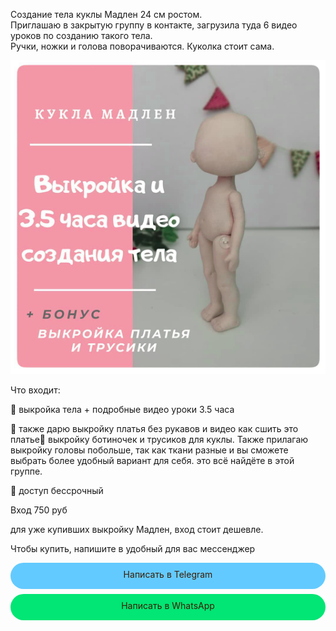 Создание тела куклы Мадлен 24 см ростом.      
Приглашаю в закрытую группу в контакте, загрузила туда 6 видео уроков по созданию такого тела.     
Ручки, ножки и голова поворачиваются. Куколка стоит сама.    
   
   ![](dolls/videomadlen.png)     
      
Что входит:

🌿 выкройка тела + подробные видео уроки 3.5 часа

🌿 также дарю выкройку платья без рукавов и видео как сшить это платье🙂 
выкройку ботиночек и трусиков для куклы.
Также прилагаю выкройку головы побольше, так как ткани разные и вы сможете выбрать более удобный вариант для себя.
это всё найдёте в этой группе.

🌿 доступ бессрочный

Вход 750 руб

для уже купивших выкройку Мадлен, вход стоит дешевле.

Чтобы купить, напишите в удобный для вас мессенджер   

  <div style="display: block; margin-left: auto;  margin-right: auto"><div onclick="window.open('https://t.me/tomiris_doll');" style="cursor:pointer;border-width:0;border-style:solid;background-color:#63caff;width:100%;text-align:center;color:#3a1d03;-moz-border-radius: 30px;vertical-align: middle;height: 32px;padding-top: 10px;margin-top: 8px;margin-bottom: 8px;
      -webkit-border-radius:50px;">Написать в Telegram</div></div>   
      
 <div style="display: block; margin-left: auto;  margin-right: auto"><div onclick="window.open('https://api.whatsapp.com/send?phone=+79146975970>');" style="cursor:pointer;border-width:0;border-style:solid;background-color:#01e675;width:100%;text-align:center;color:#3a1d03;-moz-border-radius: 30px;vertical-align: middle;height: 32px;padding-top: 10px;margin-top: 8px;margin-bottom: 8px;
      -webkit-border-radius:50px;">Написать в WhatsApp</div></div>
